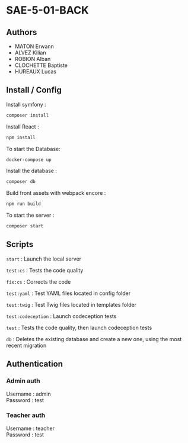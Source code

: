 # SAE-5-01-BACK 

## Authors
- MATON Erwann
- ALVEZ Kilian
- ROBION Alban
- CLOCHETTE Baptiste
- HUREAUX Lucas

## Install / Config

Install symfony : 
```sh
composer install
```

Install React : 
```sh
npm install
```

To start the Database: 
```sh
docker-compose up 
```

Install the database : 
```sh
composer db
```

Build front assets with webpack encore : 
```sh
npm run build
```

To start the server : 
```sh 
composer start
```

## Scripts

``start`` : Launch the local server 

``test:cs`` : Tests the code quality

``fix:cs`` : Corrects the code

``test:yaml`` : Test YAML files located in config folder

``test:twig`` : Test Twig files located in templates folder

``test:codeception`` : Launch codeception tests

``test`` : Tests the code quality, then launch codeception tests

``db`` : Deletes the existing database and create a new one, using the most recent migration

## Authentication

### Admin auth
Username : admin \
Password : test

### Teacher auth
Username : teacher \
Password : test